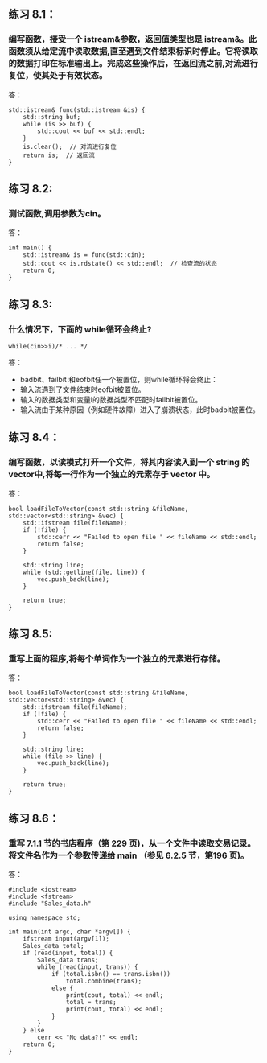 ## 练习 8.1：
### 编写函数，接受一个 istream&参数，返回值类型也是 istream&。此函数须从给定流中读取数据,直至遇到文件结束标识时停止。它将读取的数据打印在标准输出上。完成这些操作后，在返回流之前,对流进行复位，使其处于有效状态。
答：
```
std::istream& func(std::istream &is) {
	std::string buf;
	while (is >> buf) {
		std::cout << buf << std::endl;
	}
	is.clear();  // 对流进行复位
	return is;  // 返回流
}
```
## 练习 8.2:
### 测试函数,调用参数为cin。
答：
```
int main() {
	std::istream& is = func(std::cin);
	std::cout << is.rdstate() << std::endl;  // 检查流的状态
	return 0;
}
```
## 练习 8.3:
### 什么情况下，下面的 while循环会终止?
```
while(cin>>i)/* ... */
```
答：
* badbit、failbit 和eofbit任一个被置位，则while循环将会终止：
* 输入流遇到了文件结束时eofbit被置位。
* 输入的数据类型和变量i的数据类型不匹配时failbit被置位。
* 输入流由于某种原因（例如硬件故障）进入了崩溃状态，此时badbit被置位。
## 练习 8.4：
### 编写函数，以读模式打开一个文件，将其内容读入到一个 string 的 vector中,将每一行作为一个独立的元素存于 vector 中。
答：
```
bool loadFileToVector(const std::string &fileName, std::vector<std::string> &vec) {
	std::ifstream file(fileName);
	if (!file) {
		std::cerr << "Failed to open file " << fileName << std::endl;
		return false;
	}

	std::string line;
	while (std::getline(file, line)) {
		vec.push_back(line);
	}

	return true;
}
```
## 练习 8.5:
### 重写上面的程序,将每个单词作为一个独立的元素进行存储。
答：
```
bool loadFileToVector(const std::string &fileName, std::vector<std::string> &vec) {
	std::ifstream file(fileName);
	if (!file) {
		std::cerr << "Failed to open file " << fileName << std::endl;
		return false;
	}

	std::string line;
	while (file >> line) {
		vec.push_back(line);
	}

	return true;
}
```
## 练习 8.6：
### 重写 7.1.1 节的书店程序（第 229 页)，从一个文件中读取交易记录。将文件名作为一个参数传递给 main （参见 6.2.5 节，第196 页)。
答：
```
#include <iostream>
#include <fstream>
#include "Sales_data.h"

using namespace std;

int main(int argc, char *argv[]) {
	ifstream input(argv[1]);
	Sales_data total;
	if (read(input, total)) {
		Sales_data trans;
		while (read(input, trans)) {
			if (total.isbn() == trans.isbn())
				total.combine(trans);
			else {
				print(cout, total) << endl;
				total = trans;
				print(cout, total) << endl;
			}
		}
	} else
		cerr << "No data?!" << endl;
	return 0;
}
```
